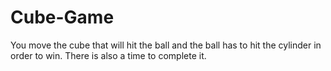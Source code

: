 # Cube-Game
You move the cube that will hit the ball and the ball has to hit the cylinder in order to win. There is also a time to complete it.
